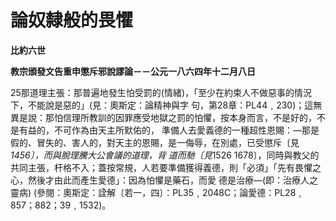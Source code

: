 # 論奴隸般的畏懼


**比約六世**

**教宗頒發文告重申懲斥邪說謬論－－公元一八六四年十二月八日**





25那道理主張：那普遍地發生怕受罰的(情緒)，「至少在約束人不做惡事的情況下，不能說是惡的」(見：奧斯定：論精神與字
句，第28章：PL44﹐230)；這無異是說：那怕信理所教訓的因罪應受地獄之罰的怕懼，按本身而言，不是好的，不是有益的，不可作為由天主所默佑的，
準備人去愛義德的一種超性恩賜：—那是假的、冒失的、害人的，對天主的恩賜，是一侮辱，在別處，已受懲斥〔見*1456〕，而與脫理騰大公會議的道理，背
道而馳〔見*1526 
1678〕，同時與教父的共同主張，杆格不入；蓋按常規，人若要準備獲得義德，則「必須」「先有畏懼之心，然後才由此而產生愛德」：因為怕懼是藥石，而愛
德是治療—(即：治療人之靈病) (參閱：奧斯定：詮解〔若一，四〕：PL35﹐2048C；論愛德：PL28﹐857；882；39﹐1532)。


